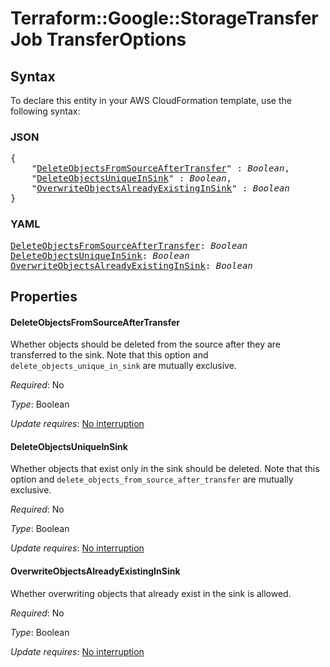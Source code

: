 # Terraform::Google::StorageTransferJob TransferOptions

## Syntax

To declare this entity in your AWS CloudFormation template, use the following syntax:

### JSON

<pre>
{
    "<a href="#deleteobjectsfromsourceaftertransfer" title="DeleteObjectsFromSourceAfterTransfer">DeleteObjectsFromSourceAfterTransfer</a>" : <i>Boolean</i>,
    "<a href="#deleteobjectsuniqueinsink" title="DeleteObjectsUniqueInSink">DeleteObjectsUniqueInSink</a>" : <i>Boolean</i>,
    "<a href="#overwriteobjectsalreadyexistinginsink" title="OverwriteObjectsAlreadyExistingInSink">OverwriteObjectsAlreadyExistingInSink</a>" : <i>Boolean</i>
}
</pre>

### YAML

<pre>
<a href="#deleteobjectsfromsourceaftertransfer" title="DeleteObjectsFromSourceAfterTransfer">DeleteObjectsFromSourceAfterTransfer</a>: <i>Boolean</i>
<a href="#deleteobjectsuniqueinsink" title="DeleteObjectsUniqueInSink">DeleteObjectsUniqueInSink</a>: <i>Boolean</i>
<a href="#overwriteobjectsalreadyexistinginsink" title="OverwriteObjectsAlreadyExistingInSink">OverwriteObjectsAlreadyExistingInSink</a>: <i>Boolean</i>
</pre>

## Properties

#### DeleteObjectsFromSourceAfterTransfer

Whether objects should be deleted from the source after they are transferred to the sink. Note that this option and `delete_objects_unique_in_sink` are mutually exclusive.

_Required_: No

_Type_: Boolean

_Update requires_: [No interruption](https://docs.aws.amazon.com/AWSCloudFormation/latest/UserGuide/using-cfn-updating-stacks-update-behaviors.html#update-no-interrupt)

#### DeleteObjectsUniqueInSink

Whether objects that exist only in the sink should be deleted. Note that this option and
`delete_objects_from_source_after_transfer` are mutually exclusive.

_Required_: No

_Type_: Boolean

_Update requires_: [No interruption](https://docs.aws.amazon.com/AWSCloudFormation/latest/UserGuide/using-cfn-updating-stacks-update-behaviors.html#update-no-interrupt)

#### OverwriteObjectsAlreadyExistingInSink

Whether overwriting objects that already exist in the sink is allowed.

_Required_: No

_Type_: Boolean

_Update requires_: [No interruption](https://docs.aws.amazon.com/AWSCloudFormation/latest/UserGuide/using-cfn-updating-stacks-update-behaviors.html#update-no-interrupt)

